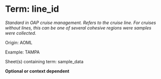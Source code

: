 # Term: line_id

*Standard in OAP cruise management. Refers to the cruise line. For cruises without lines, this can be one of several cohesive regions were samples were collected.*

Origin: AOML

Example: TAMPA

Sheet(s) containing term: sample_data

**Optional or context dependent**